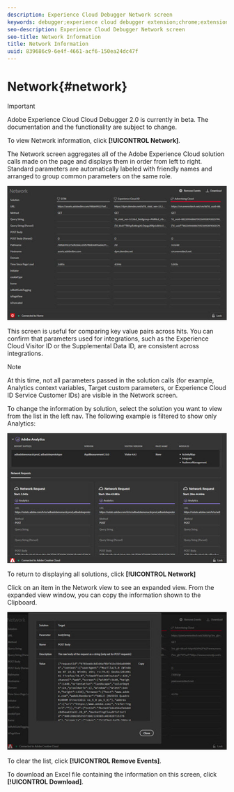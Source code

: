 ```yaml
---
description: Experience Cloud Debugger Network screen
keywords: debugger;experience cloud debugger extension;chrome;extension;network;information
seo-description: Experience Cloud Debugger Network screen
seo-title: Network Information
title: Network Information
uuid: 839686c9-6e4f-4661-acf6-150ea24dc47f
---
```


# Network{#network}

>[!IMPORTANT]
>
>Adobe Experience Cloud Cloud Debugger 2.0 is currently in beta. The documentation and the functionality are subject to change. 

To view Network information, click **[!UICONTROL Network]**.

The Network screen aggregates all of the Adobe Experience Cloud solution calls made on the page and displays them in order from left to right. Standard parameters are automatically labeled with friendly names and arranged to group common parameters on the same role.

![](assets/network.jpg)

This screen is useful for comparing key value pairs across hits. You can confirm that parameters used for integrations, such as the Experience Cloud Visitor ID or the Supplemental Data ID, are consistent across integrations.

>[!NOTE]
>
>At this time, not all parameters passed in the solution calls (for example, Analytics context variables, Target custom parameters, or Experience Cloud ID Service Customer IDs) are visible in the Network screen.

To change the information by solution, select the solution you want to view from the list in the left nav. The following example is filtered to show only Analytics:

![](assets/network-analytics.jpg)

To return to displaying all solutions, click **[!UICONTROL Network]**

Click on an item in the Network view to see an expanded view. From the expanded view window, you can copy the information shown to the Clipboard.

![](assets/network-expand.jpg)

<!--Use the icon at the top of each column to copy the server call URL to your clipboard, where you can paste it into another document for reference or debugging purposes.

![](assets/copy.jpg)-->

To clear the list, click **[!UICONTROL Remove Events]**.

To download an Excel file containing the information on this screen, click **[!UICONTROL Download]**.